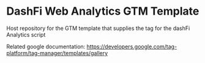 # DashFi Web Analytics GTM Template
Host repository for the GTM template that supplies the tag for the dashFi Analytics script

Related google documentation: https://developers.google.com/tag-platform/tag-manager/templates/gallery